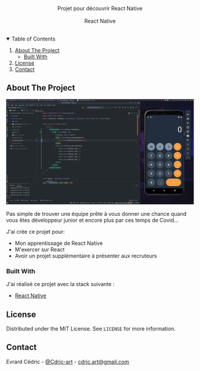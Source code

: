 <br />

  <p align="center">
    Projet pour découvrir React Native
    <br />
    <br />
    React Native
    <br />
    <br />
  </p>



<!-- TABLE OF CONTENTS -->
<details open="open">
  <summary>Table of Contents</summary>
  <ol>
    <li>
      <a href="#about-the-project">About The Project</a>
      <ul>
        <li><a href="#built-with">Built With</a></li>
      </ul>
    </li>
    <li><a href="#license">License</a></li>
    <li><a href="#contact">Contact</a></li>
  </ol>
</details>



<!-- ABOUT THE PROJECT -->
## About The Project

![Product Name Screen Shot][product-screenshot]

Pas simple de trouver une équipe prête à vous donner une chance quand vous êtes développeur junior et encore plus par ces temps de Covid...


J'ai crée ce projet pour:
* Mon apprentissage de React Native
* M'exercer sur React
* Avoir un projet supplémentaire à présenter aux recruteurs


### Built With

J'ai réalisé ce projet avec la stack suivante :
* [React Native](https://fr.reactjs.org/)


<!-- LICENSE -->
## License

Distributed under the MIT License. See `LICENSE` for more information.


<!-- CONTACT -->
## Contact

Evrard Cédric - [@Cdric-art](https://twitter.com/Cdric_art) - cdric.art@gmail.com


<!-- MARKDOWN LINKS & IMAGES -->
<!-- https://www.markdownguide.org/basic-syntax/#reference-style-links -->
[product-screenshot]: assetsMD/screen.png

